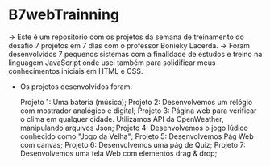 # B7webTrainning
   -> Este é um repositório com os projetos da semana de treinamento do desafio 7 projetos em 7 dias com o professor Bonieky Lacerda.
   -> Foram desenvolvidos 7 pequenos sistemas com a finalidade de estudos e treino na linguagem JavaScript onde usei também para solidificar
meus conhecimentos iniciais em HTML e CSS.

* Os projetos desenvolvidos foram:

    Projeto 1: Uma bateria (música);
    Projeto 2: Desenvolvemos um relógio com mostrador analógico e digital;
    Projeto 3: Página web para verificar o clima em qualquer cidade. Utilizamos API da OpenWeather, manipulando arquivos Json;
    Projeto 4: Desenvolvemos o jogo lúdico conhecido como "Jogo da Velha";
    Projeto 5: Desenvolvemos Pág Web com canvas;
    Projeto 6: Desenvolvemos uma pág de Quiz;
    Projeto 7: Desenvolvemos uma tela Web com elementos drag & drop;
   

